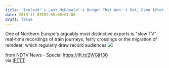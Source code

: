 ```yaml
---
title: 'Iceland''s Last McDonald''s Burger That Won''t Rot, Even After 10 Years'
date: 2019-11-03T02:55:00+01:00
draft: false
---
```


One of Northern Europe's arguably most distinctive exports is "slow TV": real-time recordings of train journeys, ferry crossings or the migration of reindeer, which regularly draw record audiences.![](http://feeds.feedburner.com/~r/NDTV-LatestNews/~4/FfLFrRpQKqQ)  
  
from NDTV News - Special https://ift.tt/2WGjH30  
via [IFTTT](https://ifttt.com/?ref=da&site=blogger)